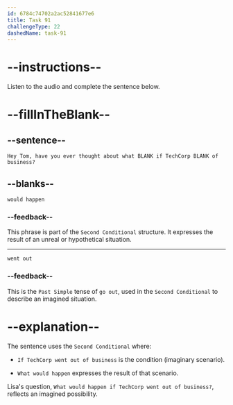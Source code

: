 ```yaml
---
id: 6784c74702a2ac52841677e6
title: Task 91
challengeType: 22
dashedName: task-91
---
```


<!-- (Audio) Lisa: Hey Tom, have you ever thought about what would happen if TechCorp went out of business? -->

# --instructions--

Listen to the audio and complete the sentence below.

# --fillInTheBlank--

## --sentence--

`Hey Tom, have you ever thought about what BLANK if TechCorp BLANK of business?`

## --blanks--

`would happen`

### --feedback--

This phrase is part of the `Second Conditional` structure. It expresses the result of an unreal or hypothetical situation.

---

`went out`

### --feedback--

This is the `Past Simple` tense of `go out`, used in the `Second Conditional` to describe an imagined situation.

# --explanation--

The sentence uses the `Second Conditional` where:

- `If TechCorp went out of business` is the condition (imaginary scenario).

- `What would happen` expresses the result of that scenario.

Lisa's question, `What would happen if TechCorp went out of business?`, reflects an imagined possibility.

